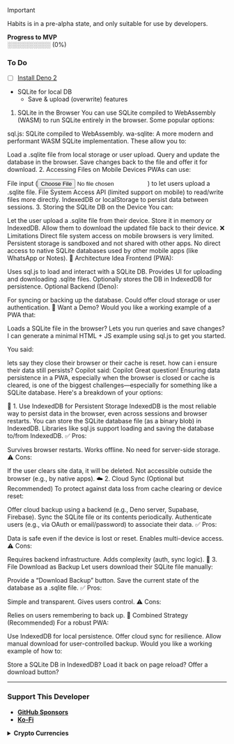 > [!IMPORTANT]
> Habits is in a pre-alpha state, and only suitable for use by developers.
> 
> **Progress to MVP**  
> ░░░░░░░░░░ (0%) <!--█-->

<!--[**Kanban Board**]()--> <!-- TODO: Copy GitHub project (LiberaDebt) & replace. -->

### To Do <!--[X]-->
* [ ] [Install Deno 2](https://github.com/denoland/deno?tab=readme-ov-file)
* SQLite for local DB
  * Save & upload (overwrite) features

1. SQLite in the Browser
You can use SQLite compiled to WebAssembly (WASM) to run SQLite entirely in the browser. Some popular options:

sql.js: SQLite compiled to WebAssembly.
wa-sqlite: A more modern and performant WASM SQLite implementation.
These allow you to:

Load a .sqlite file from local storage or user upload.
Query and update the database in the browser.
Save changes back to the file and offer it for download.
2. Accessing Files on Mobile Devices
PWAs can use:

File input (<input type="file">) to let users upload a .sqlite file.
File System Access API (limited support on mobile) to read/write files more directly.
IndexedDB or localStorage to persist data between sessions.
3. Storing the SQLite DB on the Device
You can:

Let the user upload a .sqlite file from their device.
Store it in memory or IndexedDB.
Allow them to download the updated file back to their device.
❌ Limitations
Direct file system access on mobile browsers is very limited.
Persistent storage is sandboxed and not shared with other apps.
No direct access to native SQLite databases used by other mobile apps (like WhatsApp or Notes).
🧠 Architecture Idea
Frontend (PWA):

Uses sql.js to load and interact with a SQLite DB.
Provides UI for uploading and downloading .sqlite files.
Optionally stores the DB in IndexedDB for persistence.
Optional Backend (Deno):

For syncing or backing up the database.
Could offer cloud storage or user authentication.
🚀 Want a Demo?
Would you like a working example of a PWA that:

Loads a SQLite file in the browser?
Lets you run queries and save changes?
I can generate a minimal HTML + JS example using sql.js to get you started.


You said:

lets say they close their browser or their cache is reset. how can i ensure their data still persists?
Copilot said:
Copilot
Great question! Ensuring data persistence in a PWA, especially when the browser is closed or cache is cleared, is one of the biggest challenges—especially for something like a SQLite database. Here's a breakdown of your options:

🔐 1. Use IndexedDB for Persistent Storage
IndexedDB is the most reliable way to persist data in the browser, even across sessions and browser restarts.
You can store the SQLite database file (as a binary blob) in IndexedDB.
Libraries like sql.js support loading and saving the database to/from IndexedDB.
✅ Pros:

Survives browser restarts.
Works offline.
No need for server-side storage.
⚠️ Cons:

If the user clears site data, it will be deleted.
Not accessible outside the browser (e.g., by native apps).
☁️ 2. Cloud Sync (Optional but Recommended)
To protect against data loss from cache clearing or device reset:

Offer cloud backup using a backend (e.g., Deno server, Supabase, Firebase).
Sync the SQLite file or its contents periodically.
Authenticate users (e.g., via OAuth or email/password) to associate their data.
✅ Pros:

Data is safe even if the device is lost or reset.
Enables multi-device access.
⚠️ Cons:

Requires backend infrastructure.
Adds complexity (auth, sync logic).
🧪 3. File Download as Backup
Let users download their SQLite file manually:

Provide a “Download Backup” button.
Save the current state of the database as a .sqlite file.
✅ Pros:

Simple and transparent.
Gives users control.
⚠️ Cons:

Relies on users remembering to back up.
🧩 Combined Strategy (Recommended)
For a robust PWA:

Use IndexedDB for local persistence.
Offer cloud sync for resilience.
Allow manual download for user-controlled backup.
Would you like a working example of how to:

Store a SQLite DB in IndexedDB?
Load it back on page reload?
Offer a download button?

---

### Support This Developer
* [**GitHub Sponsors**](https://github.com/sponsors/nomadicGopher)
* [**Ko-Fi**](https://ko-fi.com/nomadicGopher)

<details>
  <summary><b>Crypto Currencies</b></summary>
  <ul>
    <li><b>ETH</b>: 0x7531d86D5Dbda398369ec43205F102e79B3c647A</li>
    <li><b>BTC</b>: bc1qtkuzp85vph7y37rqjlznuta293qsay07cgg90s</li>
    <li><b>LTC</b>: ltc1q9pquzquaj6peplygqdrcxxvcnd5fcud7x80lh8</li>
    <li><b>DOGE</b>: DNQ3GHBVEcNpzXNeB7B4sPqd7L1GhUpMg3</li>
    <li><b>SOL</b>: EQ6QwibvKZsazjvQGJk6fsGW4BQSDS1Zs6Dj79HfVvME</li>
  </ul>
</details>
